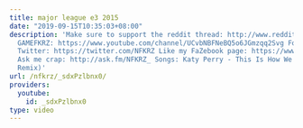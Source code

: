 ```yaml
---
title: major league e3 2015
date: "2019-09-15T10:35:03+08:00"
description: 'Make sure to support the reddit thread: http://www.reddit.com/r/montageparodies/comments/3agqfx/major_league_e3_2015/
  GAMEFKRZ: https://www.youtube.com/channel/UCvbNBFNeBQ5o6JGmzqq2Svg Follow me on
  Twitter: https://twitter.com/NFKRZ Like my FaZebook page: https://www.facebook.com/NFKRZ1
  Ask me crap: http://ask.fm/NFKRZ_ Songs: Katy Perry - This Is How We Do (Levi Niha
  Remix)'
url: /nfkrz/_sdxPzlbnx0/
providers:
  youtube:
    id: _sdxPzlbnx0
type: video
---
```

